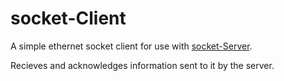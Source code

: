 # socket-Client

A simple ethernet socket client for use with [socket-Server](https://github.com/tkuipers/socket-Server).

Recieves and acknowledges information sent to it by the server.
